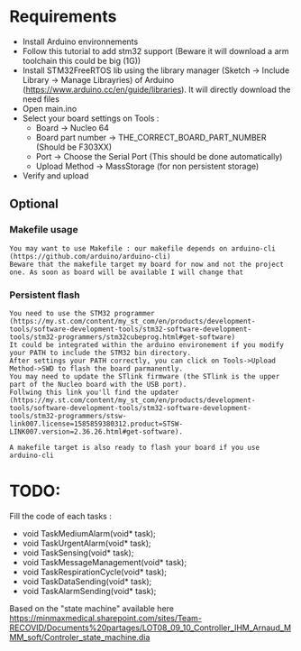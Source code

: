 # Requirements

- Install Arduino environnements
- Follow this tutorial to add stm32 support (Beware it will download a arm toolchain this could be big (1G))
- Install STM32FreeRTOS lib using the library manager (Sketch -> Include Library -> Manage Librayries) of Arduino (https://www.arduino.cc/en/guide/libraries).
  It will directly download the need files
- Open main.ino
- Select your board settings on Tools :
	- Board -> Nucleo 64
	- Board part number -> THE_CORRECT_BOARD_PART_NUMBER (Should be F303XX)
	- Port -> Choose the Serial Port (This should be done automatically)
	- Upload Method -> MassStorage (for non persistent storage)
- Verify and upload

## Optional
### Makefile usage
	You may want to use Makefile : our makefile depends on arduino-cli (https://github.com/arduino/arduino-cli)
	Beware that the makefile target my board for now and not the project one. As soon as board will be available I will change that

### Persistent flash
	You need to use the STM32 programmer (https://my.st.com/content/my_st_com/en/products/development-tools/software-development-tools/stm32-software-development-tools/stm32-programmers/stm32cubeprog.html#get-software)
	It could be integrated within the arduino environement if you modify your PATH to include the STM32 bin directory.
	After settings your PATH correctly, you can click on Tools->Upload Method->SWD to flash the board parmanently.
	You may need to update the STlink firmware (the STlink is the upper part of the Nucleo board with the USB port). 
	Follwing this link you'll find the updater (https://my.st.com/content/my_st_com/en/products/development-tools/software-development-tools/stm32-software-development-tools/stm32-programmers/stsw-link007.license=1585859380312.product=STSW-LINK007.version=2.36.26.html#get-software). 

	A makefile target is also ready to flash your board if you use arduino-cli

# TODO:

Fill the code of each tasks :
- void TaskMediumAlarm(void* task); 
- void TaskUrgentAlarm(void* task); 
- void TaskSensing(void* task);
- void TaskMessageManagement(void* task);
- void TaskRespirationCycle(void* task);
- void TaskDataSending(void* task);
- void TaskAlarmSending(void* task);

Based on the "state machine" available here https://minmaxmedical.sharepoint.com/sites/Team-RECOVID/Documents%20partages/LOT08_09_10_Controller_IHM_Arnaud_MMM_soft/Controler_state_machine.dia

